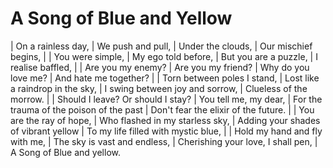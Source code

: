 A Song of Blue and Yellow
=========================

| On a rainless day,
| We push and pull,
| Under the clouds,
| Our mischief begins,
| 
| You were simple,
| My ego told before,
| But you are a puzzle,
| I realise baffled,
| 
| Are you my enemy?
| Are you my friend?
| Why do you love me?
| And hate me together?
| 
| Torn between poles I stand,
| Lost like a raindrop in the sky,
| I swing between joy and sorrow,
| Clueless of the morrow.
| 
| Should I leave? Or should I stay?
| You tell me, my dear,
| For the trauma of the poison of the past
| Don\'t fear the elixir of the future.
| 
| You are the ray of hope,
| Who flashed in my starless sky,
| Adding your shades of vibrant yellow
| To my life filled with mystic blue,
| 
| Hold my hand and fly with me,
| The sky is vast and endless,
| Cherishing your love, I shall pen,
| A Song of Blue and yellow.
